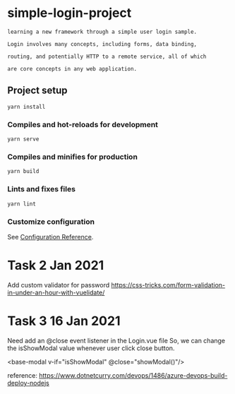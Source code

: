 # simple-login-project
```
learning a new framework through a simple user login sample. 

Login involves many concepts, including forms, data binding, 

routing, and potentially HTTP to a remote service, all of which 

are core concepts in any web application.
```
## Project setup
```
yarn install
```

### Compiles and hot-reloads for development
```
yarn serve
```

### Compiles and minifies for production
```
yarn build
```

### Lints and fixes files
```
yarn lint
```

### Customize configuration
See [Configuration Reference](https://cli.vuejs.org/config/).

# Task 2 Jan 2021 
Add custom validator for password
https://css-tricks.com/form-validation-in-under-an-hour-with-vuelidate/


# Task 3 16 Jan 2021
Need add an @close event listener in the Login.vue file
So, we can change the isShowModal value whenever user click close button.

<base-modal v-if="isShowModal" @close="showModal()"/>


reference:
https://www.dotnetcurry.com/devops/1486/azure-devops-build-deploy-nodejs